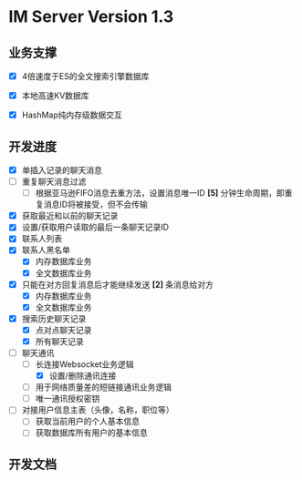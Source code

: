 # IM Server Version 1.3

## 业务支撑

- [x] 4倍速度于ES的全文搜索引擎数据库
- [x] 本地高速KV数据库
- [x] HashMap纯内存级数据交互


## 开发进度

- [x] 单插入记录的聊天消息
- [ ] 重复聊天消息过滤
  - [ ] 根据亚马逊FIFO消息去重方法，设置消息唯一ID **[5]** 分钟生命周期，即重复消息ID将被接受，但不会传输
- [x] 获取最近和以前的聊天记录
- [x] 设置/获取用户读取的最后一条聊天记录ID
- [x] 联系人列表
- [x] 联系人黑名单
  - [x] 内存数据库业务
  - [x] 全文数据库业务
- [x] 只能在对方回复消息后才能继续发送 **[2]** 条消息给对方
  - [x] 内存数据库业务
  - [x] 全文数据库业务
- [x] 搜索历史聊天记录
  - [x] 点对点聊天记录
  - [x] 所有聊天记录
- [ ] 聊天通讯
  - [ ] 长连接Websocket业务逻辑
    - [x] 设置/删除通讯连接
  - [ ] 用于网络质量差的短链接通讯业务逻辑
  - [ ] 唯一通讯授权密钥
- [ ] 对接用户信息主表（头像，名称，职位等）
  - [ ] 获取当前用户的个人基本信息
  - [ ] 获取数据库所有用户的基本信息

## 开发文档

